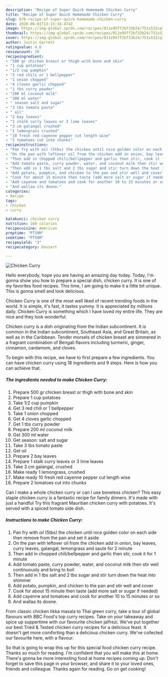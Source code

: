 ```yaml
---
description: "Recipe of Super Quick Homemade Chicken Curry"
title: "Recipe of Super Quick Homemade Chicken Curry"
slug: 670-recipe-of-super-quick-homemade-chicken-curry
date: 2020-06-01T13:15:34.474Z
image: https://img-global.cpcdn.com/recipes/011e95ff2bf33b24/751x532cq70/chicken-curry-recipe-main-photo.jpg
thumbnail: https://img-global.cpcdn.com/recipes/011e95ff2bf33b24/751x532cq70/chicken-curry-recipe-main-photo.jpg
cover: https://img-global.cpcdn.com/recipes/011e95ff2bf33b24/751x532cq70/chicken-curry-recipe-main-photo.jpg
author: Justin Garrett
ratingvalue: 4.6
reviewcount: 10
recipeingredient:
- "500 gr chicken breast or thigh with bone and skin"
- "1 cup potatoes"
- "1/2 cup pumpkin"
- "3 red chili or 1 bellpepper"
- "1 onion chopped"
- "4 cloves garlic chopped"
- "1 tbs curry powder"
- "200 ml coconut milk"
- "300 ml water"
- " season salt and sugar"
- "3 tbs tomato paste"
- " oil"
- "2 bay leaves"
- "1 stalk curry leaves or 3 lime leaves"
- "3 cm galangal crushed"
- "1 lemongrass crushed"
- "10 fresh red cayenne pepper cut length wise"
- "2 tomatoes cut into chunks"
recipeinstructions:
- "Pan fry with oil (5tbs) the chicken until nice golden color on each side then remove from the pan and set it aside"
- "On the pan with leftover oil from the chicken add in onion, bay leaves, curry leaves, galangal, lemongrass and saute for 2 minute"
- "Then add in chopped chili/bellpepper and garlic then stir, cook it for 1 minute"
- "Add tomato paste, curry powder, water, and coconut milk then stir well continuously and bring to boil"
- "Then add in 1 tbs salt and 2 tbs sugar and stir turn down the heat into shimmer"
- "Add potato, pumpkin, and chicken to the pan and stir well and cover"
- "Cook for about 15 minute then taste (add more salt or sugar if needed)"
- "Add cayenne and tomatoes and cook for another 10 to 15 minutes or so"
- "And wallaa its doone."
categories:
- Recipe
tags:
- chicken
- curry

katakunci: chicken curry 
nutrition: 169 calories
recipecuisine: American
preptime: "PT39M"
cooktime: "PT58M"
recipeyield: "3"
recipecategory: Dessert

---
```



![Chicken Curry](https://img-global.cpcdn.com/recipes/011e95ff2bf33b24/751x532cq70/chicken-curry-recipe-main-photo.jpg)

Hello everybody, hope you are having an amazing day today. Today, I'm gonna show you how to prepare a special dish, chicken curry. It is one of my favorites food recipes. This time, I am going to make it a little bit unique. This is gonna smell and look delicious.

Chicken Curry is one of the most well liked of recent trending foods in the world. It is simple, it's fast, it tastes yummy. It is appreciated by millions daily. Chicken Curry is something which I have loved my entire life. They are nice and they look wonderful.

Chicken curry is a dish originating from the Indian subcontinent. It is common in the Indian subcontinent, Southeast Asia, and Great Britain, as well as in the Caribbean. Tender morsels of chicken breast are simmered in a fragrant combination of Bengali flavors including turmeric, ginger, cinnamon, cardamom, and cloves.


To begin with this recipe, we have to first prepare a few ingredients. You can have chicken curry using 18 ingredients and 9 steps. Here is how you can achieve that.

<!--inarticleads1-->

##### The ingredients needed to make Chicken Curry:

1. Prepare 500 gr chicken breast or thigh with bone and skin
1. Prepare 1 cup potatoes
1. Take 1/2 cup pumpkin
1. Get 3 red chili or 1 bellpepper
1. Take 1 onion chopped
1. Get 4 cloves garlic chopped
1. Get 1 tbs curry powder
1. Prepare 200 ml coconut milk
1. Get 300 ml water
1. Get  season: salt and sugar
1. Take 3 tbs tomato paste
1. Get  oil
1. Prepare 2 bay leaves
1. Prepare 1 stalk curry leaves or 3 lime leaves
1. Take 3 cm galangal, crushed
1. Make ready 1 lemongrass, crushed
1. Make ready 10 fresh red cayenne pepper cut length wise
1. Prepare 2 tomatoes cut into chunks


Can I make a whole chicken curry or can I use boneless chicken? This easy staple chicken curry is a fantastic recipe for family dinners. It&#39;s made with just a handful Try this fragrant Mauritian chicken curry with potatoes. It&#39;s served with a spiced tomato side dish. 

<!--inarticleads2-->

##### Instructions to make Chicken Curry:

1. Pan fry with oil (5tbs) the chicken until nice golden color on each side then remove from the pan and set it aside
1. On the pan with leftover oil from the chicken add in onion, bay leaves, curry leaves, galangal, lemongrass and saute for 2 minute
1. Then add in chopped chili/bellpepper and garlic then stir, cook it for 1 minute
1. Add tomato paste, curry powder, water, and coconut milk then stir well continuously and bring to boil
1. Then add in 1 tbs salt and 2 tbs sugar and stir turn down the heat into shimmer
1. Add potato, pumpkin, and chicken to the pan and stir well and cover
1. Cook for about 15 minute then taste (add more salt or sugar if needed)
1. Add cayenne and tomatoes and cook for another 10 to 15 minutes or so
1. And wallaa its doone.


From classic chicken tikka masala to Thai green curry, take a tour of global flavours with BBC Food&#39;s top curry recipes. Take on your takeaway and spice up suppertime with our favourite chicken jalfrezi. We&#39;ve put together our best Tried &amp; Tested chicken curry recipes for a delicious feast. It doesn&#39;t get more comforting than a delicious chicken curry. We&#39;ve collected our favourite here, with a flavour. 

So that is going to wrap this up for this special food chicken curry recipe. Thanks so much for reading. I'm confident that you will make this at home. There's gonna be more interesting food at home recipes coming up. Don't forget to save this page in your browser, and share it to your loved ones, friends and colleague. Thanks again for reading. Go on get cooking!
